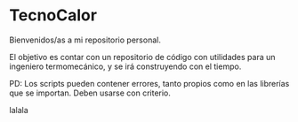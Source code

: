 # TecnoCalor

Bienvenidos/as a mi repositorio personal.

El objetivo es contar con un repositorio de código con utilidades para un ingeniero termomecánico, y se irá construyendo con el tiempo.

PD: Los scripts pueden contener errores, tanto propios como en las librerías que se importan. Deben usarse con criterio.

lalala

